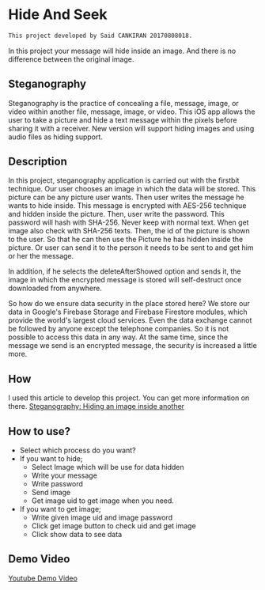 

# Hide And Seek
```bash
This project developed by Said CANKIRAN 20170808018. 
```

In this project your message will hide inside an image. And there is no difference between the original image.

## Steganography

Steganography is the practice of concealing a file, message, image, or video within another file, message, image, or video. This iOS app allows the user to take a picture and hide a text message within the pixels before sharing it with a receiver. New version will support hiding images and using audio files as hiding support.


## Description

In this project, steganography application is carried out with the firstbit technique. Our user chooses an image in which the data will be stored. This picture can be any picture user wants. Then user writes the message he wants to hide inside. This message is encrypted with AES-256 technique and hidden inside the picture. Then, user write the password. This password will hash with SHA-256. Never keep with normal text. When get image also check with SHA-256 texts. Then, the id of the picture is shown to the user. So that he can then use the Picture he has hidden inside the picture. Or user can send it to the person it needs to be sent to and get him or her the message.

In addition, if he selects the deleteAfterShowed option and sends it, the image in which the encrypted message is stored will self-destruct once downloaded from anywhere.

So how do we ensure data security in the place stored here? We store our data in Google's Firebase Storage and Firebase Firestore modules, which provide the world's largest cloud services. Even the data exchange cannot be followed by anyone except the telephone companies. So it is not possible to access this data in any way. At the same time, since the message we send is an encrypted message, the security is increased a little more.




## How
I used this article to develop this project. You can get more information on there. 
[Steganography: Hiding an image inside another](https://towardsdatascience.com/steganography-hiding-an-image-inside-another-77ca66b2acb1)

## How to use?
* Select which process do you want?
* If you want to hide;
    * Select Image which will be use for data hidden
    * Write your message
    * Write password
    * Send image
    * Get image uid to get image when you need.
* If you want to get image;
    * Write given image uid and image password
    * Click get image button to check uid and get image
    * Click show data to see data

## Demo Video
[Youtube Demo Video](https://youtu.be/lAo0D50RLtc)


